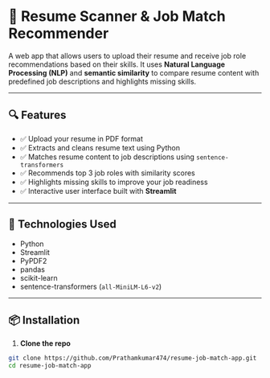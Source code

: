 # 📄 Resume Scanner & Job Match Recommender

A web app that allows users to upload their resume and receive job role recommendations based on their skills. It uses **Natural Language Processing (NLP)** and **semantic similarity** to compare resume content with predefined job descriptions and highlights missing skills.

---

## 🔍 Features

- ✅ Upload your resume in PDF format
- ✅ Extracts and cleans resume text using Python
- ✅ Matches resume content to job descriptions using `sentence-transformers`
- ✅ Recommends top 3 job roles with similarity scores
- ✅ Highlights missing skills to improve your job readiness
- ✅ Interactive user interface built with **Streamlit**

---

## 🧠 Technologies Used

- Python
- Streamlit
- PyPDF2
- pandas
- scikit-learn
- sentence-transformers (`all-MiniLM-L6-v2`)

---

## 📦 Installation

1. **Clone the repo**  
```bash
git clone https://github.com/Prathamkumar474/resume-job-match-app.git
cd resume-job-match-app
